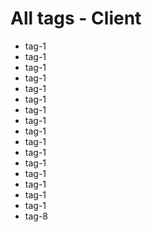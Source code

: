 # All tags - Client

- tag-1
- tag-1
- tag-1
- tag-1
- tag-1
- tag-1
- tag-1
- tag-1
- tag-1
- tag-1
- tag-1
- tag-1
- tag-1
- tag-1
- tag-1
- tag-1
- tag-8

